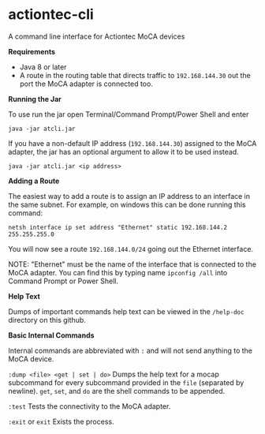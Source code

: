 # actiontec-cli
A command line interface for Actiontec MoCA devices

**Requirements**
+ Java 8 or later
+ A route in the routing table that directs traffic to `192.168.144.30` out the port the MoCA adapter is connected too.

**Running the Jar**

To use run the jar open Terminal/Command Prompt/Power Shell and enter

``java -jar atcli.jar``

If you have a non-default IP address (``192.168.144.30``) assigned to the MoCA adapter, the jar has an optional argument 
to allow it to be used instead.

``java -jar atcli.jar <ip address>``

**Adding a Route**

The easiest way to add a route is to assign an IP address to an interface in the same subnet. For example,
on windows this can be done running this command:

``netsh interface ip set address "Ethernet" static 192.168.144.2 255.255.255.0``

You will now see a route ``192.168.144.0/24`` going out the Ethernet interface.

NOTE: "Ethernet" must be the name of the interface that is connected to the MoCA adapter. You can find this
by typing name ``ipconfig /all`` into Command Prompt or Power Shell.

**Help Text**

Dumps of important commands help text can be viewed in the ``/help-doc`` directory on this github.

**Basic Internal Commands**

Internal commands are abbreviated with ``:`` and will not send anything to the MoCA device.

``:dump <file> <get | set | do>`` Dumps the help text for a mocap subcommand for every subcommand provided in the
``file`` (separated by newline). ``get``, ``set``, and ``do`` are the shell commands to be appended.

``:test`` Tests the connectivity to the MoCA adapter.

``:exit`` or ``exit`` Exists the process.